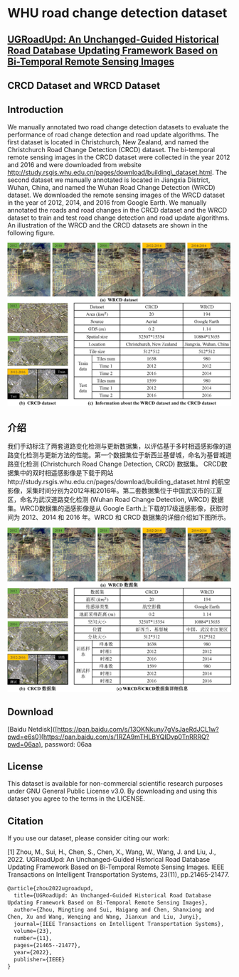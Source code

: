 # WHU road change detection dataset 

## [UGRoadUpd: An Unchanged-Guided Historical Road Database Updating Framework Based on Bi-Temporal Remote Sensing Images](https://ieeexplore.ieee.org/abstract/document/9815123)

## CRCD Dataset and WRCD Dataset

## Introduction 
We manually annotated two road change detection datasets to evaluate the performance of road change detection and road update algorithms. The first dataset is located in Christchurch, New Zealand, and named the Christchurch Road Change Detection (CRCD) dataset. The bi-temporal remote sensing images in the CRCD dataset were collected in the year 2012 and 2016 and were downloaded from website http://study.rsgis.whu.edu.cn/pages/download/building\_dataset.html. The second dataset we manually annotated is located in Jiangxia District, Wuhan, China, and named the Wuhan Road Change Detection (WRCD) dataset. We downloaded the remote sensing images of the WRCD dataset in the year of 2012, 2014, and 2016 from Google Earth. We manually annotated the roads and road changes in the CRCD dataset and the WRCD dataset to train and test road change detection and road update algorithms. An illustration of the WRCD and the CRCD datasets are shown in the following figure. 

![Illustration of the Christchurch road change detection dataset and WHU road change detection dataset](https://github.com/fightingMinty/Road-Change-Detection-Dataset/blob/main/Fig5-eng.jpg)

## 介绍
我们手动标注了两套道路变化检测与更新数据集，以评估基于多时相遥感影像的道路变化检测与更新方法的性能。第一个数据集位于新西兰基督城，命名为基督城道路变化检测 (Christchurch Road Change Detection, CRCD) 数据集。 CRCD数据集中的双时相遥感影像是下载于网站http://study.rsgis.whu.edu.cn/pages/download/building_dataset.html 的航空影像，采集时间分别为2012年和2016年。第二套数据集位于中国武汉市的江夏区，命名为武汉道路变化检测 (Wuhan Road Change Detection, WRCD) 数据集。WRCD数据集的遥感影像是从 Google Earth上下载的17级遥感影像，获取时间为 2012、2014 和 2016 年。WRCD 和 CRCD 数据集的详细介绍如下图所示。

![WRCD 和 CRCD 数据集的详细介绍](https://github.com/fightingMinty/Road-Change-Detection-Dataset/blob/main/Fig5.jpg)

## Download
[Baidu Netdisk]([https://pan.baidu.com/s/13OKNkuny7gVsJaeRdJCL1w?pwd=e6s0](https://pan.baidu.com/s/1RZA9mTHLBYQIDvp0TnRRRQ?pwd=06aa), password: 06aa 

## License

This dataset is available for non-commercial scientific research purposes under GNU General Public License v3.0. By downloading and using this dataset you agree to the terms in the LICENSE. 

## Citation

If you use our dataset, please consider citing our work:

[1] Zhou, M., Sui, H., Chen, S., Chen, X., Wang, W., Wang, J. and Liu, J., 2022. UGRoadUpd: An Unchanged-Guided Historical Road Database Updating Framework Based on Bi-Temporal Remote Sensing Images. IEEE Transactions on Intelligent Transportation Systems, 23(11), pp.21465-21477.

```
@article{zhou2022ugroadupd,
  title={UGRoadUpd: An Unchanged-Guided Historical Road Database Updating Framework Based on Bi-Temporal Remote Sensing Images},
  author={Zhou, Mingting and Sui, Haigang and Chen, Shanxiong and Chen, Xu and Wang, Wenqing and Wang, Jianxun and Liu, Junyi},
  journal={IEEE Transactions on Intelligent Transportation Systems},
  volume={23},
  number={11},
  pages={21465--21477},
  year={2022},
  publisher={IEEE}
}
```
